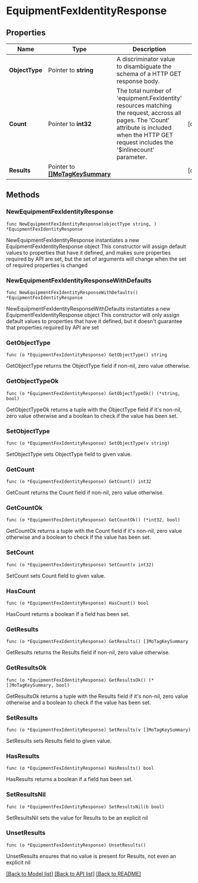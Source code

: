 # EquipmentFexIdentityResponse

## Properties

Name | Type | Description | Notes
------------ | ------------- | ------------- | -------------
**ObjectType** | Pointer to **string** | A discriminator value to disambiguate the schema of a HTTP GET response body. | 
**Count** | Pointer to **int32** | The total number of &#39;equipment.FexIdentity&#39; resources matching the request, accross all pages. The &#39;Count&#39; attribute is included when the HTTP GET request includes the &#39;$inlinecount&#39; parameter. | [optional] 
**Results** | Pointer to [**[]MoTagKeySummary**](MoTagKeySummary.md) |  | [optional] 

## Methods

### NewEquipmentFexIdentityResponse

`func NewEquipmentFexIdentityResponse(objectType string, ) *EquipmentFexIdentityResponse`

NewEquipmentFexIdentityResponse instantiates a new EquipmentFexIdentityResponse object
This constructor will assign default values to properties that have it defined,
and makes sure properties required by API are set, but the set of arguments
will change when the set of required properties is changed

### NewEquipmentFexIdentityResponseWithDefaults

`func NewEquipmentFexIdentityResponseWithDefaults() *EquipmentFexIdentityResponse`

NewEquipmentFexIdentityResponseWithDefaults instantiates a new EquipmentFexIdentityResponse object
This constructor will only assign default values to properties that have it defined,
but it doesn't guarantee that properties required by API are set

### GetObjectType

`func (o *EquipmentFexIdentityResponse) GetObjectType() string`

GetObjectType returns the ObjectType field if non-nil, zero value otherwise.

### GetObjectTypeOk

`func (o *EquipmentFexIdentityResponse) GetObjectTypeOk() (*string, bool)`

GetObjectTypeOk returns a tuple with the ObjectType field if it's non-nil, zero value otherwise
and a boolean to check if the value has been set.

### SetObjectType

`func (o *EquipmentFexIdentityResponse) SetObjectType(v string)`

SetObjectType sets ObjectType field to given value.


### GetCount

`func (o *EquipmentFexIdentityResponse) GetCount() int32`

GetCount returns the Count field if non-nil, zero value otherwise.

### GetCountOk

`func (o *EquipmentFexIdentityResponse) GetCountOk() (*int32, bool)`

GetCountOk returns a tuple with the Count field if it's non-nil, zero value otherwise
and a boolean to check if the value has been set.

### SetCount

`func (o *EquipmentFexIdentityResponse) SetCount(v int32)`

SetCount sets Count field to given value.

### HasCount

`func (o *EquipmentFexIdentityResponse) HasCount() bool`

HasCount returns a boolean if a field has been set.

### GetResults

`func (o *EquipmentFexIdentityResponse) GetResults() []MoTagKeySummary`

GetResults returns the Results field if non-nil, zero value otherwise.

### GetResultsOk

`func (o *EquipmentFexIdentityResponse) GetResultsOk() (*[]MoTagKeySummary, bool)`

GetResultsOk returns a tuple with the Results field if it's non-nil, zero value otherwise
and a boolean to check if the value has been set.

### SetResults

`func (o *EquipmentFexIdentityResponse) SetResults(v []MoTagKeySummary)`

SetResults sets Results field to given value.

### HasResults

`func (o *EquipmentFexIdentityResponse) HasResults() bool`

HasResults returns a boolean if a field has been set.

### SetResultsNil

`func (o *EquipmentFexIdentityResponse) SetResultsNil(b bool)`

 SetResultsNil sets the value for Results to be an explicit nil

### UnsetResults
`func (o *EquipmentFexIdentityResponse) UnsetResults()`

UnsetResults ensures that no value is present for Results, not even an explicit nil

[[Back to Model list]](../README.md#documentation-for-models) [[Back to API list]](../README.md#documentation-for-api-endpoints) [[Back to README]](../README.md)


